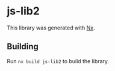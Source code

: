 # js-lib2

This library was generated with [Nx](https://nx.dev).

## Building

Run `nx build js-lib2` to build the library.
